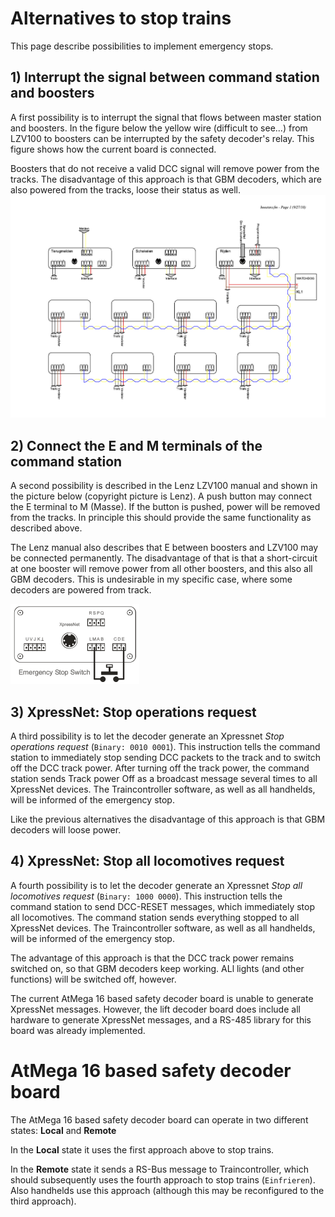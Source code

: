# <a name="HowToStop"></a>Alternatives to stop trains #

This page describe possibilities to implement emergency stops.

## 1) Interrupt the signal between command station and boosters ##
A first possibility is to interrupt the signal that flows between master station and boosters. In the figure below the yellow wire (difficult to see...) from LZV100 to boosters can be interrupted by the safety decoder's relay. This figure shows how the current board is connected.

Boosters that do not receive a valid DCC signal will remove power from the tracks. The disadvantage of this approach is that GBM decoders, which are also powered from the tracks, loose their status as well.
![boosters](boosters.png "boosters")

## 2) Connect the E and M terminals of the command station ##
A second possibility is described in the Lenz LZV100 manual and shown in the picture below (copyright picture is Lenz). A push button may connect the E terminal to M (Masse). If the button is pushed, power will be removed from the tracks. In principle this should provide the same functionality as described above.

The Lenz manual also describes that E between boosters and LZV100 may be connected permanently. The disadvantage of that is that a short-circuit at one booster will remove power from all other boosters, and this also all GBM decoders. This is undesirable in my specific case, where some decoders are powered from track.

![Emergency stop](lzv100.png "Emergency stop")

## 3) XpressNet: Stop operations request ##
A third possibility is to let the decoder generate an Xpressnet *Stop operations request* (`Binary: 0010 0001`). This instruction tells the command station to immediately stop sending DCC packets to the track and to switch off the DCC track power. After turning off the track power, the command station sends Track power Off as a broadcast message several times to all XpressNet devices. The Traincontroller software, as well as all handhelds, will be informed of the emergency stop.

Like the previous alternatives the disadvantage of this approach is that GBM decoders will loose power.

## 4) XpressNet: Stop all locomotives request ##
A fourth possibility is to let the decoder generate an Xpressnet *Stop all locomotives request* (`Binary: 1000 0000`). This instruction tells the command station to send DCC-RESET messages, which immediately stop all locomotives. The command station sends everything stopped to all XpressNet devices. The Traincontroller software, as well as all handhelds, will be informed of the emergency stop.

The advantage of this approach is that the DCC track power remains switched on, so that GBM decoders keep working. ALl lights (and other functions)
 will be switched off, however.
 
The current AtMega 16 based safety decoder board is unable to generate XpressNet messages. However, the lift decoder board does include all hardware to generate XpressNet messages, and a RS-485 library for this board was already implemented.

# AtMega 16 based safety decoder board #
The AtMega 16 based safety decoder board can operate in two different states: **Local** and **Remote**

In the **Local** state it uses the first approach above to stop trains.

In the **Remote** state it sends a RS-Bus message to Traincontroller, which should subsequently uses the fourth approach to stop trains (`Einfrieren`). Also handhelds use this approach (although this may be reconfigured to the third approach).
